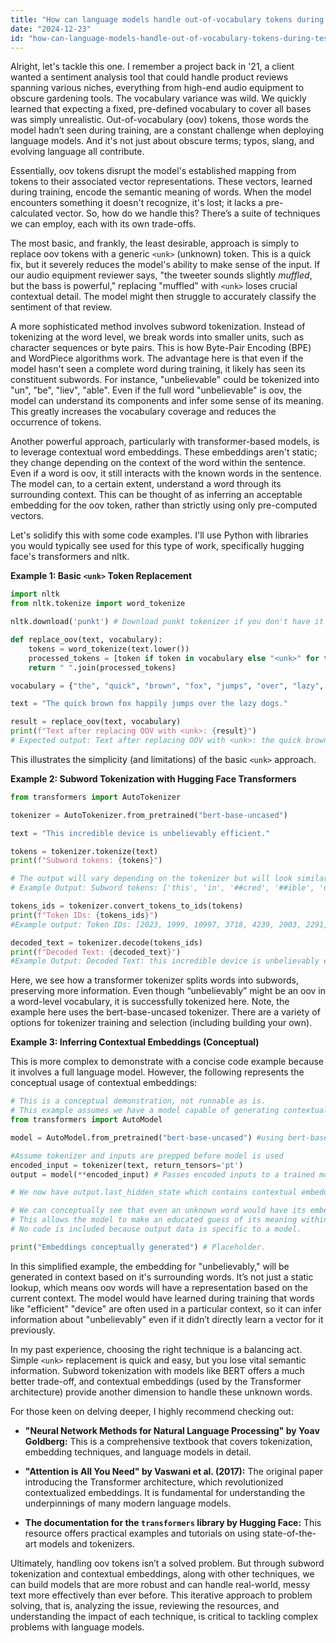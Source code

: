 ```yaml
---
title: "How can language models handle out-of-vocabulary tokens during testing?"
date: "2024-12-23"
id: "how-can-language-models-handle-out-of-vocabulary-tokens-during-testing"
---
```


Alright, let's tackle this one. I remember a project back in '21, a client wanted a sentiment analysis tool that could handle product reviews spanning various niches, everything from high-end audio equipment to obscure gardening tools. The vocabulary variance was wild. We quickly learned that expecting a fixed, pre-defined vocabulary to cover all bases was simply unrealistic. Out-of-vocabulary (oov) tokens, those words the model hadn’t seen during training, are a constant challenge when deploying language models. And it's not just about obscure terms; typos, slang, and evolving language all contribute.

Essentially, oov tokens disrupt the model's established mapping from tokens to their associated vector representations. These vectors, learned during training, encode the semantic meaning of words. When the model encounters something it doesn't recognize, it's lost; it lacks a pre-calculated vector. So, how do we handle this? There’s a suite of techniques we can employ, each with its own trade-offs.

The most basic, and frankly, the least desirable, approach is simply to replace oov tokens with a generic `<unk>` (unknown) token. This is a quick fix, but it severely reduces the model's ability to make sense of the input. If our audio equipment reviewer says, "the tweeter sounds slightly *muffled*, but the bass is powerful," replacing "muffled" with `<unk>` loses crucial contextual detail. The model might then struggle to accurately classify the sentiment of that review.

A more sophisticated method involves subword tokenization. Instead of tokenizing at the word level, we break words into smaller units, such as character sequences or byte pairs. This is how Byte-Pair Encoding (BPE) and WordPiece algorithms work. The advantage here is that even if the model hasn't seen a complete word during training, it likely has seen its constituent subwords. For instance, "unbelievable" could be tokenized into "un", "be", "liev", "able". Even if the full word "unbelievable" is oov, the model can understand its components and infer some sense of its meaning. This greatly increases the vocabulary coverage and reduces the occurrence of <unk> tokens.

Another powerful approach, particularly with transformer-based models, is to leverage contextual word embeddings. These embeddings aren't static; they change depending on the context of the word within the sentence. Even if a word is oov, it still interacts with the known words in the sentence. The model can, to a certain extent, understand a word through its surrounding context. This can be thought of as inferring an acceptable embedding for the oov token, rather than strictly using only pre-computed vectors.

Let's solidify this with some code examples. I'll use Python with libraries you would typically see used for this type of work, specifically hugging face's transformers and nltk.

**Example 1: Basic `<unk>` Token Replacement**

```python
import nltk
from nltk.tokenize import word_tokenize

nltk.download('punkt') # Download punkt tokenizer if you don't have it

def replace_oov(text, vocabulary):
    tokens = word_tokenize(text.lower())
    processed_tokens = [token if token in vocabulary else "<unk>" for token in tokens]
    return " ".join(processed_tokens)

vocabulary = {"the", "quick", "brown", "fox", "jumps", "over", "lazy", "dog", "."}

text = "The quick brown fox happily jumps over the lazy dogs."

result = replace_oov(text, vocabulary)
print(f"Text after replacing OOV with <unk>: {result}")
# Expected output: Text after replacing OOV with <unk>: the quick brown fox <unk> jumps over the lazy <unk> .
```

This illustrates the simplicity (and limitations) of the basic `<unk>` approach.

**Example 2: Subword Tokenization with Hugging Face Transformers**

```python
from transformers import AutoTokenizer

tokenizer = AutoTokenizer.from_pretrained("bert-base-uncased")

text = "This incredible device is unbelievably efficient."

tokens = tokenizer.tokenize(text)
print(f"Subword tokens: {tokens}")

# The output will vary depending on the tokenizer but will look similar to this
# Example Output: Subword tokens: ['this', 'in', '##cred', '##ible', 'device', 'is', 'un', '##be', '##liev', '##ably', 'efficient', '.']

tokens_ids = tokenizer.convert_tokens_to_ids(tokens)
print(f"Token IDs: {tokens_ids}")
#Example output: Token IDs: [2023, 1999, 10997, 3718, 4239, 2003, 2291, 2198, 8501, 17600, 5454, 1012]

decoded_text = tokenizer.decode(tokens_ids)
print(f"Decoded Text: {decoded_text}")
#Example Output: Decoded Text: this incredible device is unbelievably efficient.
```

Here, we see how a transformer tokenizer splits words into subwords, preserving more information. Even though “unbelievably” might be an oov in a word-level vocabulary, it is successfully tokenized here. Note, the example here uses the bert-base-uncased tokenizer. There are a variety of options for tokenizer training and selection (including building your own).

**Example 3: Inferring Contextual Embeddings (Conceptual)**

This is more complex to demonstrate with a concise code example because it involves a full language model. However, the following represents the conceptual usage of contextual embeddings:

```python
# This is a conceptual demonstration, not runnable as is.
# This example assumes we have a model capable of generating contextual embeddings
from transformers import AutoModel

model = AutoModel.from_pretrained("bert-base-uncased") #using bert-based-uncased as an example

#Assume tokenizer and inputs are prepped before model is used
encoded_input = tokenizer(text, return_tensors='pt')
output = model(**encoded_input) # Passes encoded inputs to a trained model

# We now have output.last_hidden_state which contains contextual embeddings for each token.

# We can conceptually see that even an unknown word would have its embedding influenced by surrounding words.
# This allows the model to make an educated guess of its meaning within that sentence.
# No code is included because output data is specific to a model.

print("Embeddings conceptually generated") # Placeholder.
```
In this simplified example, the embedding for "unbelievably," will be generated in context based on it's surrounding words. It’s not just a static lookup, which means oov words will have a representation based on the current context. The model would have learned during training that words like "efficient" "device" are often used in a particular context, so it can infer information about "unbelievably" even if it didn’t directly learn a vector for it previously.

In my past experience, choosing the right technique is a balancing act. Simple `<unk>` replacement is quick and easy, but you lose vital semantic information. Subword tokenization with models like BERT offers a much better trade-off, and contextual embeddings (used by the Transformer architecture) provide another dimension to handle these unknown words.

For those keen on delving deeper, I highly recommend checking out:

*   **"Neural Network Methods for Natural Language Processing" by Yoav Goldberg:** This is a comprehensive textbook that covers tokenization, embedding techniques, and language models in detail.

*   **"Attention is All You Need" by Vaswani et al. (2017):** The original paper introducing the Transformer architecture, which revolutionized contextualized embeddings. It is fundamental for understanding the underpinnings of many modern language models.

*   **The documentation for the `transformers` library by Hugging Face:** This resource offers practical examples and tutorials on using state-of-the-art models and tokenizers.

Ultimately, handling oov tokens isn’t a solved problem. But through subword tokenization and contextual embeddings, along with other techniques, we can build models that are more robust and can handle real-world, messy text more effectively than ever before. This iterative approach to problem solving, that is, analyzing the issue, reviewing the resources, and understanding the impact of each technique, is critical to tackling complex problems with language models.
